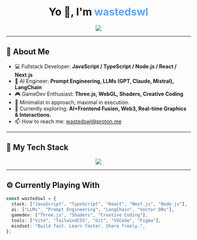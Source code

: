 <h1 align="center">Yo 👋, I'm <span style="color:#58a6ff">wastedswl</span></h1>

<p align="center">
  <img src="https://readme-typing-svg.demolab.com?font=Fira+Code&size=22&pause=1000&color=58A6FF¢er=true&vCenter=true&width=800&lines=Fullstack+JavaScript%2FTypeScript+Developer;React+%7C+Next.js+%7C+Node.js;AI+Engineer+%7C+Prompt+Engineer+%7C+LLMs;Game+Dev+Lover+%F0%9F%8E%AE+%7C+Three.js+%2F+Shaders;Clean+Code+%7C+Creative+Tech+%7C+Open+Source" />
</p>

---

## 🧠 About Me

- 💻 Fullstack Developer: **JavaScript / TypeScript / Node.js / React / Next.js**
- 🤖 AI Engineer: **Prompt Engineering, LLMs (GPT, Claude, Mistral), LangChain**
- 🎮 GameDev Enthusiast: **Three.js, WebGL, Shaders, Creative Coding**
- 🧩 Minimalist in approach, maximal in execution.
- 🔭 Currently exploring: **AI+Frontend Fusion, Web3, Real-time Graphics & Interactions.**
- 📫 How to reach me: [wastedswl@proton.me](mailto:wastedswl@proton.me)

---

## 🚀 My Tech Stack

<p align="center">
  <img src="https://skillicons.dev/icons?i=js,ts,react,nextjs,nodejs,express,vite,redux,html,css,tailwind,figma,git,github,vscode,threejs" />
</p>

---

## ⚙️ Currently Playing With

```typescript
const wastedswl = {
  stack: ["JavaScript", "TypeScript", "React", "Next.js", "Node.js"],
  ai: ["LLMs", "Prompt Engineering", "LangChain", "Vector DBs"],
  gamedev: ["Three.js", "Shaders", "Creative Coding"],
  tools: ["Vite", "TailwindCSS", "Git", "VSCode", "Figma"],
  mindset: "Build fast. Learn faster. Share freely.",
};
